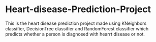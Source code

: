 # Heart-disease-Prediction-Project
This is the heart disease prediction project made using KNeighbors classifier, DecisionTree classifier and RandomForest classifier which predicts whether a person is diagnosed with hearrt disease or not.
